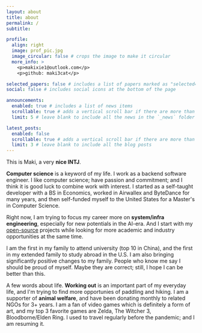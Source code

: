 ```yaml
---
layout: about
title: about
permalink: /
subtitle:

profile:
  align: right
  image: prof_pic.jpg
  image_circular: false # crops the image to make it circular
  more_info: >
    <p>makixie1@outlook.com</p>
    <p>github: maki3cat</p>

selected_papers: false # includes a list of papers marked as "selected={true}"
social: false # includes social icons at the bottom of the page

announcements:
  enabled: true # includes a list of news items
  scrollable: true # adds a vertical scroll bar if there are more than 3 news items
  limit: 5 # leave blank to include all the news in the `_news` folder

latest_posts:
  enabled: false
  scrollable: true # adds a vertical scroll bar if there are more than 3 new posts items
  limit: 3 # leave blank to include all the blog posts
---
```


This is Maki, a very **nice INTJ**.

**Computer science** is a keyword of my life. I work as a backend software engineer. I like computer science; have passion and commitment; and I think it is good luck to combine work with interest. I started as a self-taught developer with a BS in Economics, worked in Airwallex and ByteDance for many years, and then self-funded myself to the United States for a Master's in Computer Science.

Right now, I am trying to focus my career more on **system/infra engineering**, especially for new potentials in the AI-era. And I start with my [open-source](https://github.com/maki3cat) projects while looking for more academic and industry opportunities at the same time.

I am the first in my family to attend university (top 10 in China), and the first in my extended family to study abroad in the U.S. I am also bringing significantly positive changes to my family. People who know me say I should be proud of myself. Maybe they are correct; still, I hope I can be better than this.

A few words about life. **Working out** is an important part of my everyday life, and I'm trying to find more opportunies of paddling and hiking. I am a supporter of **animal welfare**, and have been donating monthly to related NGOs for 3+ years. I am a fan of video games which is definitely a form of art, and my top 3 favorite games are Zelda, The Witcher 3, Bloodborne/Elden Ring. I used to travel regularly before the pandemic; and I am resuming it.

